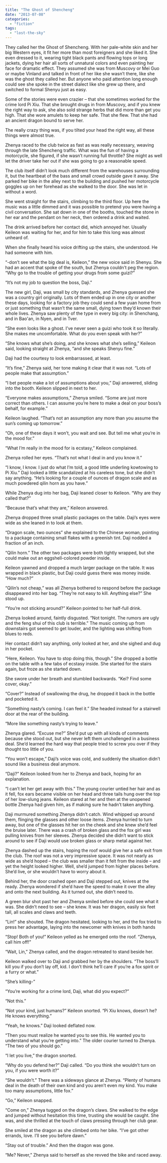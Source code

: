 ```yaml
---
title: "The Ghost of Shencheng"
date: "2013-07-08"
categories: 
  - "fiction"
tags: 
  - "lost-the-sky"
---
```


They called her the Ghost of Shencheng. With her pale-white skin and her big Western eyes, it fit her more than most foreigners and she liked it. She even dressed to it, wearing tight black pants and flowing tops or long jackets, dying her hair all sorts of unnatural colors and even painting her face for dramatic effect. They assumed she was from Muscovy or Mei Guo or maybe Vinland and talked in front of her like she wasn’t there, like she was the ghost they called her. But anyone who paid attention long enough could see she spoke in the street dialect like she grew up there, and switched to formal Shenyu just as easy.

Some of the stories were even crazier – that she sometimes worked for the crime lord Pi Xiu. That she brought drugs in from Muscovy, and if you knew the right way to ask, she also sold strange herbs that did more than get you high. That she wore amulets to keep her safe. That she flew. That she had an ancient dragon bound to serve her.

The really crazy thing was, if you tilted your head the right way, all these things were almost true.

Zhenya raced to the club twice as fast as was really necessary, weaving through the late Shencheng traffic. What was the fun of having a motorcycle, she figured, if she wasn’t running full throttle? She might as well let the driver take her out if she was going to go a reasonable speed.

The club itself didn’t look much different from the warehouses surrounding it, but the heartbeat of the bass and small crowd outside gave it away. She parked her bike in the alley next to the building and pushed her motorcycle goggles up on her forehead as she walked to the door. She was let in without a word.

She went straight for the stairs, climbing to the third floor. Up here the music was a little dimmed and it was possible to pretend you were having a civil conversation. She sat down in one of the booths, touched the stone in her ear and the pendant on her neck, then ordered a drink and waited.

The drink arrived before her contact did, which annoyed her. Usually Keileon was waiting for her, and for him to take this long was almost unheard of.

When she finally heard his voice drifting up the stairs, she understood. He had someone with him.

“-don’t see what the big deal is, Keileon,” the new voice said in Shenyu. She had an accent that spoke of the south, but Zhenya couldn’t peg the region. “Why go to the trouble of getting your drugs from some guizi?”

“It’s not my job to question the boss, Daji.”

The new girl, Daji, was small by city standards, and Zhenya guessed she was a country girl originally. Lots of them ended up in one city or another these days, looking for a factory job they could send a few yuan home from or just something that wasn’t the same small, dying town they’d known their whole lives. Zhenya saw plenty of the type in every big city: in Shenchang, and in Bao'an, in Nyen, and in Tver.

“She even looks like a ghost. I’ve never seen a guizi who took it so literally. She makes me uncomfortable. What do you even speak with her?”

“She knows what she’s doing, and she knows what she’s selling,” Keileon said, looking straight at Zhenya, “and she speaks Shenyu fine.”

Daji had the courtesy to look embarrassed, at least.

“It’s fine,” Zhenya said, her tone making it clear that it was not. “Lots of people make that assumption.”

“I bet people make a lot of assumptions about you,” Daji answered, sliding into the booth. Keileon slipped in next to her.

“Everyone makes assumptions,” Zhenya smiled. “Some are just more correct than others. I can assume you’re here to make a deal on your boss’s behalf, for example.”

Keileon laughed. “That’s not an assumption any more than you assume the sun’s coming up tomorrow.”

“Oh, one of these days it won’t, you wait and see. But tell me what you’re in the mood for.”

“What I’m really in the mood for is ecstasy,” Keileon complained.

Zhenya rolled her eyes. “That’s not what I deal in and you know it.”

“I know, I know. I just do what I’m told, a good little underling kowtowing to Pi Xiu.” Daji looked a little scandalized at his careless tone, but she didn’t say anything. “He’s looking for a couple of ounces of dragon scale and as much powdered qilin horn as you have.”

While Zhenya dug into her bag, Daji leaned closer to Keileon. “Why are they called that?”

“Because that’s what they are,” Keileon answered.

Zhenya dropped three small plastic packages on the table. Daji’s eyes were wide as she leaned in to look at them.

“Dragon scale, two ounces” she explained to the Chinese woman, pointing to a package containing small flakes with a greenish tint. Daji nodded a fraction of an inch.

“Qilin horn.” The other two packages were both tightly wrapped, but she could make out an eggshell-colored powder inside.

Keileon yawned and dropped a much larger package on the table. It was wrapped in black plastic, but Daji could guess there was money inside. “How much?”

“Qilin’s not cheap,” was all Zhenya bothered to respond before the package disappeared into her bag. “They’re not easy to kill. Anything else?” She stood up.

“You’re not sticking around?” Keileon pointed to her half-full drink.

Zhenya looked around, faintly disgusted. “Not tonight. The rumors are ugly and the feng shui of this club is terrible.” The music coming up from downstairs got seemed to get louder, and the lighting was shifting from blues to reds.

Her contact didn’t say anything, only looked at her, and she sighed and dug in her pocket.

“Here, Keileon. You have to stop doing this, though.” She dropped a bottle on the table with a few tabs of ecstasy inside. She started for the stairs again, but froze as she started down.

She swore under her breath and stumbled backwards. “Kei? Find some cover, okay.”

“Cover?” Instead of swallowing the drug, he dropped it back in the bottle and pocketed it.

“Something nasty’s coming. I can feel it.” She headed instead for a stairwell door at the rear of the building.

“More like something nasty’s trying to leave.”

Zhenya glared. “Excuse me?” She’d put up with all kinds of comments because she stood out, but she never left them unchallenged in a business deal. She’d learned the hard way that people tried to screw you over if they thought too little of you.

“You won’t escape,” Daji’s voice was cold, and suddenly the situation didn’t sound like a business deal anymore.

“Daji?” Keileon looked from her to Zhenya and back, hoping for an explanation.

“I can’t let her get away with this.” The young courier untied her hair and as it fell, fox ears became visible on her head and three tails hung over the top of her low-slung jeans. Keileon stared at her and then at the unopened bottle Zhenya had given him, as if making sure he hadn’t taken anything.

Daji murmured something Zhenya didn’t catch. Wind whipped up around them, flinging the glasses and other loose items. Zhenya hurried to turn away, but one of the glasses hit her on the cheek and she knew she’d feel the bruise later. There was a crash of broken glass and the fox girl was pulling knives from her sleeves. Zhenya decided she didn’t want to stick around to see if Daji would use broken glass or sharp metal against her.

Zhenya dashed up the stairs, hoping the roof would give her a safe exit from the club. The roof was not a very impressive space. It was not nearly as wide as she’d hoped – the club was smaller than it felt from the inside – and yet the height looked higher. Well, she’d jumped from higher places before. She’d live, or she wouldn’t have to worry about it.

Behind her, the door crashed open and Daji stepped out, knives at the ready. Zhenya wondered if she’d have the speed to make it over the alley and onto the next building. As it turned out, she didn’t need to.

A green blur shot past her and Zhenya smiled before she could see what it was. She didn’t need to see – she knew. It was her dragon, easily six feet tall, all scales and claws and teeth.

“Lin!” she shouted. The dragon hesitated, looking to her, and the fox tried to press her advantage, laying into the newcomer with knives in both hands

“Stop! Both of you!” Keileon yelled as he emerged onto the roof. “Zhenya, call him off!”

“Wait, Lin,” Zhenya called, and the dragon retreated to stand beside her.

Keileon walked over to Daji and grabbed her by the shoulders. “The boss’ll kill you if you don’t lay off, kid. I don’t think he’ll care if you’re a fox spirit or a furry or what.”

“She’s killing-”

“You’re working for a crime lord, Daji, what did you expect?”

“Not this.”

“Not your kind, just humans?” Keileon snorted. “Pi Xiu knows, doesn’t he? He knows everything.”

“Yeah, he knows.” Daji looked deflated now.

“Then you must realize he wanted you to see this. He wanted you to understand what you’re getting into.” The older courier turned to Zhenya. “The two of you should go.”

“I let you live,” the dragon snorted.

“Why do you defend her?” Daji called. “Do you think she wouldn’t turn on you, if you were worth it?”

“She wouldn’t.” There was a sideways glance at Zhenya. “Plenty of humans deal in the death of their own kind and you aren’t even my kind. You make too many assumptions, little fox.”

“Go,” Keileon snapped.

“Come on,” Zhenya tugged on the dragon’s claws. She walked to the edge and jumped without hesitation this time, trusting she would be caught. She was, and she thrilled at the touch of claws pressing through her club gear.

She smiled at the dragon as she climbed onto her bike. “I’ve got other errands, love. I’ll see you before dawn.”

“Stay out of trouble.” And then the dragon was gone.

“Me? Never,” Zhenya said to herself as she revved the bike and raced away.
